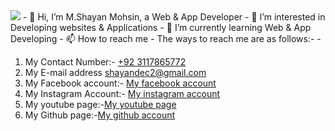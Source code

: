 <img src="https://i.pinimg.com/736x/b4/d1/7a/b4d17a3041602897cd7d4519a75f2ecb.jpg">
- 👋 Hi, I’m M.Shayan Mohsin, a Web & App Developer
- 👀 I’m interested in Developing websites & Applications
- 🌱 I’m currently learning Web & App Developing
- 📫 How to reach me
- The ways to reach me are as follows:-
- <ol>
  <li>My Contact Number:- <a href="tel:+92 3117865772">+92 3117865772</a></li>
  <li>My E-mail address <a href="mailto:shayandec2@gmail.com">shayandec2@gmail.com</a> </li>
  <li>  My Facebook account:- <a href="https://www.facebook.com/profile.php?id=61553222710778">My facebook account</a></li>
  <li>My Instagram Account:- <a href="https://www.instagram.com/8143shayan/">My instagram account</a></li>
  <li>My youtube page:-<a href="https://www.youtube.com/feed/you">My youtube page</a></li>
  <li>My Github page:-<a href="https://github.com/Shayan-Webdeveloper">My github account</a></li>
</ol>

<!---
Shayan-Webdeveloper/Shayan-Webdeveloper is a ✨ special ✨ repository because its `README.md` (this file) appears on your GitHub profile.
You can click the Preview link to take a look at your changes.
--->
